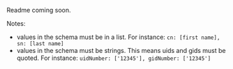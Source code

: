 Readme coming soon.

Notes:

* values in the schema must be in a list.  For instance:
  `cn: [first name], sn: [last name]`
* values in the schema must be strings.  This means uids and gids must be
  quoted.  For instance: `uidNumber: ['12345'], gidNumber: ['12345']`
